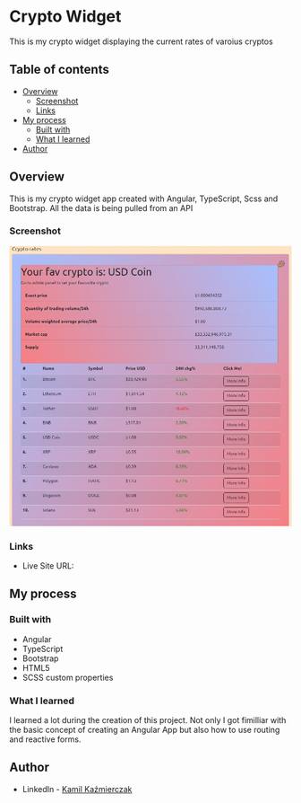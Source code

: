 # Crypto Widget

This is my crypto widget displaying the current rates of varoius cryptos

## Table of contents

- [Overview](#overview)
  - [Screenshot](#screenshot)
  - [Links](#links)
- [My process](#my-process)
  - [Built with](#built-with)
  - [What I learned](#what-i-learned)
- [Author](#author)

## Overview

This is my crypto widget app created with Angular, TypeScript, Scss and Bootstrap. All the data is being pulled from an API

### Screenshot

![](./screenshot.jpg)

### Links

- Live Site URL:

## My process

### Built with

- Angular
- TypeScript
- Bootstrap
- HTML5
- SCSS custom properties

### What I learned

I learned a lot during the creation of this project. Not only I got fimilliar with the basic concept of creating an Angular App but also how to use routing and reactive forms.

## Author

- LinkedIn - [Kamil Kaźmierczak](https://www.linkedin.com/in/kamil-ka%C5%BAmierczak-01aa83226/)
